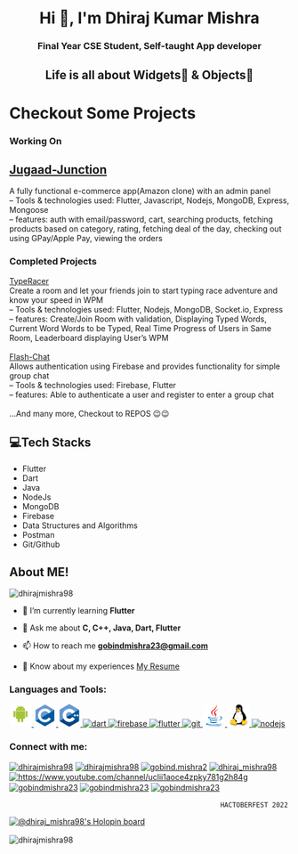 <h1 align="center">Hi 👋, I'm Dhiraj Kumar Mishra</h1>
<h3 align="center">Final Year CSE Student, Self-taught App developer</h3>
<h2 align="center">Life is all about Widgets💙 & Objects💛</h2>

# Checkout Some Projects
### Working On
## [Jugaad-Junction](https://github.com/dhirajmishra98/Jugaad-Junction)
A fully functional e-commerce app(Amazon clone) with an admin panel<br>
– Tools & technologies used: Flutter, Javascript, Nodejs, MongoDB, Express, Mongoose<br>
– features: auth with email/password, cart, searching products, fetching products based on category, rating, fetching
deal of the day, checking out using GPay/Apple Pay, viewing the orders<br>




### Completed Projects
[TypeRacer](https://github.com/dhirajmishra98/TypeRacer) <br>
Create a room and let your friends join to start typing race adventure and know your speed in WPM<br>
– Tools & technologies used: Flutter, Nodejs, MongoDB, Socket.io, Express<br>
– features: Create/Join Room with validation, Displaying Typed Words, Current Word Words to be Typed, Real
Time Progress of Users in Same Room, Leaderboard displaying User’s WPM
<br>
<br>
[Flash-Chat](https://github.com/dhirajmishra98/FlashChat-Messanger) <br>
Allows authentication using Firebase and provides functionality for simple group chat<br>
– Tools & technologies used: Firebase, Flutter<br>
– features: Able to authenticate a user and register to enter a group chat
<br>
<br>
...And many more, Checkout to REPOS 😉😉

## 💻Tech Stacks
- Flutter
- Dart
- Java
- NodeJs
- MongoDB
- Firebase
- Data Structures and Algorithms
- Postman
- Git/Github

## About ME!
<p align="left"> <img src="https://komarev.com/ghpvc/?username=dhirajmishra98&label=Profile%20views&color=0e75b6&style=flat" alt="dhirajmishra98" /> </p>

- 🌱 I’m currently learning **Flutter**

- 💬 Ask me about **C, C++, Java, Dart, Flutter**

- 📫 How to reach me **gobindmishra23@gmail.com**

- 📄 Know about my experiences [My Resume](https://drive.google.com/file/d/1tgC4-KYfUsIGMUJ6KaJFrD_9qOBjPcXm/view?usp=sharing)


<h3 align="left">Languages and Tools:</h3>
<p align="left"> <a href="https://developer.android.com" target="_blank" rel="noreferrer"> <img src="https://raw.githubusercontent.com/devicons/devicon/master/icons/android/android-original-wordmark.svg" alt="android" width="40" height="40"/> </a> <a href="https://www.cprogramming.com/" target="_blank" rel="noreferrer"> <img src="https://raw.githubusercontent.com/devicons/devicon/master/icons/c/c-original.svg" alt="c" width="40" height="40"/> </a> <a href="https://www.w3schools.com/cpp/" target="_blank" rel="noreferrer"> <img src="https://raw.githubusercontent.com/devicons/devicon/master/icons/cplusplus/cplusplus-original.svg" alt="cplusplus" width="40" height="40"/> </a> <a href="https://dart.dev" target="_blank" rel="noreferrer"> <img src="https://www.vectorlogo.zone/logos/dartlang/dartlang-icon.svg" alt="dart" width="40" height="40"/> </a> <a href="https://firebase.google.com/" target="_blank" rel="noreferrer"> <img src="https://www.vectorlogo.zone/logos/firebase/firebase-icon.svg" alt="firebase" width="40" height="40"/> </a> <a href="https://flutter.dev" target="_blank" rel="noreferrer"> <img src="https://www.vectorlogo.zone/logos/flutterio/flutterio-icon.svg" alt="flutter" width="40" height="40"/> </a> <a href="https://git-scm.com/" target="_blank" rel="noreferrer"> <img src="https://www.vectorlogo.zone/logos/git-scm/git-scm-icon.svg" alt="git" width="40" height="40"/> </a> <a href="https://www.java.com" target="_blank" rel="noreferrer"> <img src="https://raw.githubusercontent.com/devicons/devicon/master/icons/java/java-original.svg" alt="java" width="40" height="40"/> </a> <a href="https://www.linux.org/" target="_blank" rel="noreferrer"> <img src="https://raw.githubusercontent.com/devicons/devicon/master/icons/linux/linux-original.svg" alt="linux" width="40" height="40"/> </a> <a href="https://nodejs.org/en/docs" target="_blank" rel="noreferrer"> <img src="https://www.vectorlogo.zone/logos/nodejs/nodejs-icon.svg" alt="nodejs" width="40" height="40"/> </a></p>


<h3 align="left">Connect with me:</h3>
<p align="left">
<a href="https://dev.to/dhirajmishra98" target="_blank"><img align="center" src="https://raw.githubusercontent.com/rahuldkjain/github-profile-readme-generator/master/src/images/icons/Social/devto.svg" alt="dhirajmishra98" height="30" width="40" /></a>
<a href="https://linkedin.com/in/dhirajmishra98" target="_blank"><img align="center" src="https://raw.githubusercontent.com/rahuldkjain/github-profile-readme-generator/master/src/images/icons/Social/linked-in-alt.svg" alt="dhirajmishra98" height="30" width="40" /></a>
<a href="https://fb.com/gobind.mishra2" target="_blank"><img align="center" src="https://raw.githubusercontent.com/rahuldkjain/github-profile-readme-generator/master/src/images/icons/Social/facebook.svg" alt="gobind.mishra2" height="30" width="40" /></a>
<a href="https://instagram.com/dhiraj_mishra98" target="_blank"><img align="center" src="https://raw.githubusercontent.com/rahuldkjain/github-profile-readme-generator/master/src/images/icons/Social/instagram.svg" alt="dhiraj_mishra98" height="30" width="40" /></a>
<a href="https://www.youtube.com/c/https://www.youtube.com/channel/uclii1aoce4zpky781g2h84g" target="_blank"><img align="center" src="https://raw.githubusercontent.com/rahuldkjain/github-profile-readme-generator/master/src/images/icons/Social/youtube.svg" alt="https://www.youtube.com/channel/uclii1aoce4zpky781g2h84g" height="30" width="40" /></a>
<a href="https://www.hackerrank.com/gobindmishra23" target="_blank"><img align="center" src="https://raw.githubusercontent.com/rahuldkjain/github-profile-readme-generator/master/src/images/icons/Social/hackerrank.svg" alt="gobindmishra23" height="30" width="40" /></a>
<a href="https://www.leetcode.com/gobindmishra23" target="_blank"><img align="center" src="https://raw.githubusercontent.com/rahuldkjain/github-profile-readme-generator/master/src/images/icons/Social/leet-code.svg" alt="gobindmishra23" height="30" width="40" /></a>
<a href="https://auth.geeksforgeeks.org/user/gobindmishra23" target="_blank"><img align="center" src="https://raw.githubusercontent.com/rahuldkjain/github-profile-readme-generator/master/src/images/icons/Social/geeks-for-geeks.svg" alt="gobindmishra23" height="30" width="40" /></a>
</p>



                                                         HACTOBERFEST 2022
[![@dhiraj_mishra98's Holopin board](https://holopin.me/dhiraj_mishra98)](https://holopin.io/@dhiraj_mishra98)

<p><img align="center" src="https://github-readme-streak-stats.herokuapp.com/?user=dhirajmishra98&" alt="dhirajmishra98" /></p>

<!---
dhirajmishra98/dhirajmishra98 is a ✨ special ✨ repository because its `README.md` (this file) appears on your GitHub profile.
You can click the Preview link to take a look at your changes.
--->
